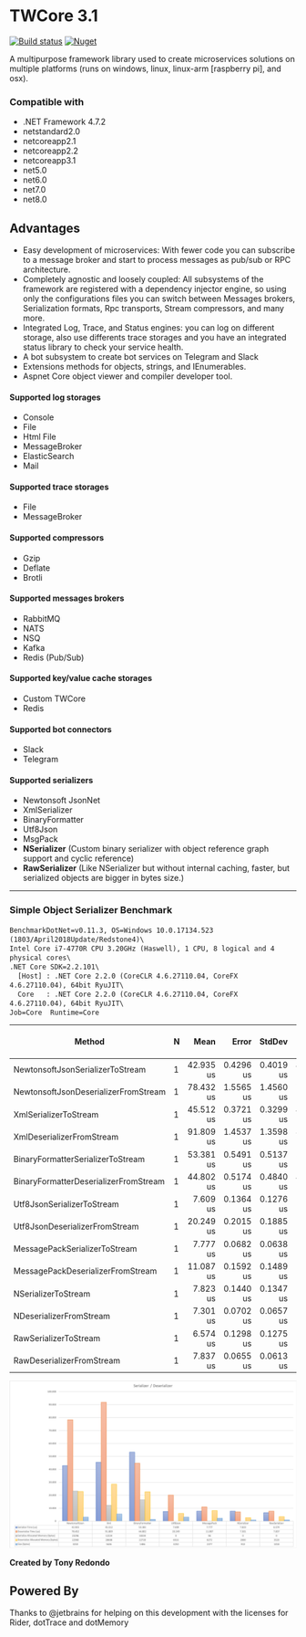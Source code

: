# TWCore 3.1
[![Build status](https://ci.appveyor.com/api/projects/status/6jvbgouxmvd0wh3j/branch/master?svg=true)](https://ci.appveyor.com/project/tonyredondo/twcore2/branch/master)
[![Nuget](https://img.shields.io/nuget/vpre/TWCore.svg)](https://www.nuget.org/packages?q=Tags%3A"TWCore")

A multipurpose framework library used to create microservices solutions on multiple platforms (runs on windows, linux, linux-arm [raspberry pi], and osx).

### Compatible with
- .NET Framework 4.7.2
- netstandard2.0
- netcoreapp2.1
- netcoreapp2.2
- netcoreapp3.1
- net5.0
- net6.0
- net7.0
- net8.0

## Advantages

- Easy development of microservices: With fewer code you can subscribe to a message broker and start to process messages as pub/sub or RPC architecture.
- Completely agnostic and loosely coupled: All subsystems of the framework are registered with a dependency injector engine, so using only the configurations files you can switch between Messages brokers, Serialization formats, Rpc transports, Stream compressors, and many more.
- Integrated Log, Trace, and Status engines: you can log on different storage, also use differents trace storages and you have an integrated status library to check your service health.
- A bot subsystem to create bot services on Telegram and Slack
- Extensions methods for objects, strings, and IEnumerables.
- Aspnet Core object viewer and compiler developer tool.

#### Supported log storages
- Console
- File
- Html File
- MessageBroker
- ElasticSearch
- Mail

#### Supported trace storages
- File
- MessageBroker

#### Supported compressors
- Gzip
- Deflate
- Brotli

#### Supported messages brokers

- RabbitMQ
- NATS
- NSQ
- Kafka
- Redis (Pub/Sub)

#### Supported key/value cache storages

- Custom TWCore
- Redis

#### Supported bot connectors

- Slack
- Telegram

#### Supported serializers

- Newtonsoft JsonNet
- XmlSerializer
- BinaryFormatter
- Utf8Json
- MsgPack
- **NSerializer** (Custom binary serializer with object reference graph support and cyclic reference)
- **RawSerializer** (Like NSerializer but without internal caching, faster, but serialized objects are bigger in bytes size.)

---

### Simple Object Serializer Benchmark
```
BenchmarkDotNet=v0.11.3, OS=Windows 10.0.17134.523 (1803/April2018Update/Redstone4)\
Intel Core i7-4770R CPU 3.20GHz (Haswell), 1 CPU, 8 logical and 4 physical cores\
.NET Core SDK=2.2.101\
  [Host] : .NET Core 2.2.0 (CoreCLR 4.6.27110.04, CoreFX 4.6.27110.04), 64bit RyuJIT\
  Core   : .NET Core 2.2.0 (CoreCLR 4.6.27110.04, CoreFX 4.6.27110.04), 64bit RyuJIT\
Job=Core  Runtime=Core
```
|                                Method | N |      Mean |     Error |    StdDev |       Min |       Max | Gen 0/1k Op | Gen 1/1k Op | Gen 2/1k Op | Allocated Memory/Op |
|-------------------------------------- |-- |----------:|----------:|----------:|----------:|----------:|------------:|------------:|------------:|--------------------:|
|      NewtonsoftJsonSerializerToStream | 1 | 42.935 us | 0.4296 us | 0.4019 us | 42.123 us | 43.608 us |      3.6621 |      0.1831 |           - |             23296 B |
|  NewtonsoftJsonDeserializerFromStream | 1 | 78.432 us | 1.5565 us | 1.4560 us | 76.154 us | 80.546 us |      3.5400 |      0.8545 |           - |             22960 B |
|                 XmlSerializerToStream | 1 | 45.512 us | 0.3721 us | 0.3299 us | 44.858 us | 46.154 us |      1.8921 |           - |           - |             12224 B |
|             XmlDeserializerFromStream | 1 | 91.809 us | 1.4537 us | 1.3598 us | 89.874 us | 94.327 us |      4.5166 |      0.3662 |           - |             28608 B |
|     BinaryFormatterSerializerToStream | 1 | 53.381 us | 0.5491 us | 0.5137 us | 52.418 us | 54.022 us |      2.5635 |           - |           - |             16504 B |
| BinaryFormatterDeserializerFromStream | 1 | 44.802 us | 0.5174 us | 0.4840 us | 43.914 us | 45.613 us |      3.6011 |      0.4883 |           - |             22720 B |
|            Utf8JsonSerializerToStream | 1 |  7.609 us | 0.1364 us | 0.1276 us |  7.429 us |  7.832 us |           - |           - |           - |                   - |
|        Utf8JsonDeserializerFromStream | 1 | 20.249 us | 0.2015 us | 0.1885 us | 20.009 us | 20.641 us |      0.9460 |      0.1831 |           - |              6016 B |
|         MessagePackSerializerToStream | 1 |  7.777 us | 0.0682 us | 0.0638 us |  7.658 us |  7.900 us |           - |           - |           - |                96 B |
|     MessagePackDeserializerFromStream | 1 | 11.087 us | 0.1592 us | 0.1489 us | 10.795 us | 11.419 us |      1.3123 |      0.3204 |           - |              8272 B |
|                   NSerializerToStream | 1 |  7.823 us | 0.1440 us | 0.1347 us |  7.607 us |  8.051 us |           - |           - |           - |                   - |
|               NDeserializerFromStream | 1 |  7.301 us | 0.0702 us | 0.0657 us |  7.106 us |  7.405 us |      0.4425 |      0.0458 |           - |              2800 B |
|                 RawSerializerToStream | 1 |  6.574 us | 0.1298 us | 0.1275 us |  6.375 us |  6.781 us |           - |           - |           - |                   - |
|             RawDeserializerFromStream | 1 |  7.837 us | 0.0655 us | 0.0613 us |  7.748 us |  7.937 us |      0.5569 |      0.0763 |           - |              3520 B |

![Serializer Graph](https://raw.githubusercontent.com/tonyredondo/TWCore2/master/doc/serializer-deserializer1.png)

**Created by Tony Redondo**

## Powered By
Thanks to @jetbrains for helping on this development with the licenses for Rider, dotTrace and dotMemory
